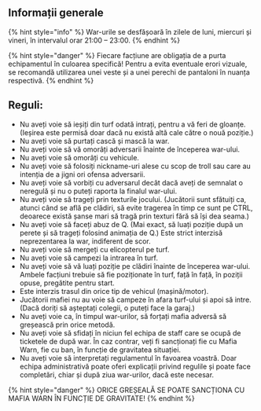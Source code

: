 ## Informații generale

{% hint style="info" %}
War-urile se desfășoară în zilele de luni, miercuri și vineri, în intervalul orar 21:00 – 23:00.
{% endhint %}

{% hint style="danger" %}
Fiecare facțiune are obligația de a purta echipamentul în culoarea specifică!
Pentru a evita eventuale erori vizuale, se recomandă utilizarea unei veste și a unei perechi de pantaloni în nuanța respectivă.
{% endhint %}

## Reguli:

* Nu aveți voie să ieșiți din turf odată intrați, pentru a vă feri de gloanțe. (Ieșirea este permisă doar dacă nu există altă cale către o nouă poziție.)
* Nu aveți voie să purtați cască și mască la war.
* Nu aveți voie să vă omorâți adversarii înainte de începerea war-ului.
* Nu aveți voie să omorâți cu vehicule.
* Nu aveți voie să folosiți nickname-uri alese cu scop de troll sau care au intenția de a jigni ori ofensa adversarii.
* Nu aveți voie să vorbiți cu adversarul decât dacă aveți de semnalat o neregulă și nu o puteți raporta la finalul war-ului.
* Nu aveți voie să trageți prin texturile jocului. (Jucătorii sunt sfătuiți ca, atunci când se află pe clădiri, să evite tragerea în timp ce sunt pe CTRL, deoarece există șanse mari să tragă prin texturi fără să își dea seama.)
* Nu aveți voie să faceți abuz de Q. (Mai exact, să luați poziție după un perete și să trageți folosind animația de Q.)
Este strict interzisă neprezentarea la war, indiferent de scor.
* Nu aveți voie să mergeți cu elicopterul pe turf.
* Nu aveți voie să campezi la intrarea în turf.
* Nu aveți voie să vă luați poziție pe clădiri înainte de începerea war-ului. Ambele facțiuni trebuie să fie poziționate în turf, față în față, în poziții opuse, pregătite pentru start.
* Este interzis trasul din orice tip de vehicul (mașină/motor).
* Jucătorii mafiei nu au voie să campeze în afara turf-ului și apoi să intre. (Dacă doriți să așteptați colegii, o puteți face la garaj.)
* Nu aveți voie ca, în timpul war-urilor, să forțați mafia adversă să greșească prin orice metodă.
* Nu aveți voie să sfidați în niciun fel echipa de staff care se ocupă de ticketele de după war. În caz contrar, veți fi sancționați fie cu Mafia Warn, fie cu ban, în funcție de gravitatea situației.
* Nu aveți voie să interpretați regulamentul în favoarea voastră. Doar echipa administrativă poate oferi explicații privind regulile și poate face completări, chiar și după ziua war-urilor, dacă este necesar.

{% hint style="danger" %}
ORICE GREȘEALĂ SE POATE SANCȚIONA CU MAFIA WARN ÎN FUNCȚIE DE GRAVITATE!
{% endhint %}
